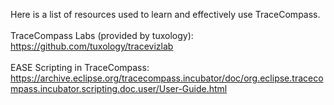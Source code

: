Here is a list of resources used to learn and effectively use TraceCompass.
<br />
<br />TraceCompass Labs (provided by tuxology): https://github.com/tuxology/tracevizlab
<br />
<br />EASE Scripting in TraceCompass: https://archive.eclipse.org/tracecompass.incubator/doc/org.eclipse.tracecompass.incubator.scripting.doc.user/User-Guide.html
